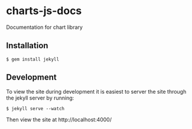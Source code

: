 charts-js-docs
==============

Documentation for chart library

Installation
-------------

`$ gem install jekyll`

Development
------------

To view the site during development it is easiest to server the site through the jekyll server by running:

`$ jekyll serve --watch`

Then view the site at http://localhost:4000/
